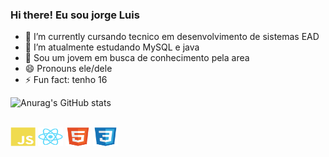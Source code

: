 ### Hi there! Eu sou jorge Luis 


- 🔭 I’m currently cursando tecnico em desenvolvimento de sistemas EAD
- 🌱 I’m atualmente estudando MySQL e java
- 💬 Sou um jovem em busca de conhecimento pela area
- 😄 Pronouns ele/dele
- ⚡ Fun fact:  tenho 16

![Anurag's GitHub stats](https://github-readme-stats.vercel.app/api?username=anuraghazra&show_icons=false&theme=radical)


<div style="display: inline_block"><br>
  <img align="center" alt="Rafa-Js" height="30" width="40" src="https://raw.githubusercontent.com/devicons/devicon/master/icons/javascript/javascript-plain.svg">
  <img align="center" alt="Rafa-React" height="30" width="40" src="https://raw.githubusercontent.com/devicons/devicon/master/icons/react/react-original.svg">
  <img align="center" alt="Rafa-HTML" height="30" width="40" src="https://raw.githubusercontent.com/devicons/devicon/master/icons/html5/html5-original.svg">
  <img align="center" alt="Rafa-CSS" height="30" width="40" src="https://raw.githubusercontent.com/devicons/devicon/master/icons/css3/css3-original.svg">
</div>
     
